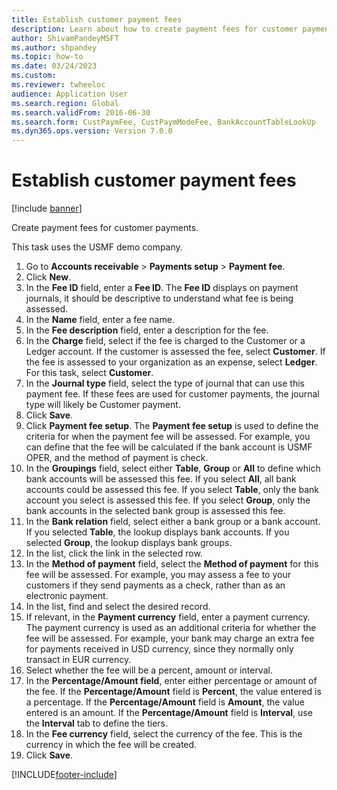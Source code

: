 ```yaml
--- 
title: Establish customer payment fees
description: Learn about how to create payment fees for customer payments, including a step-by-step process for establishing payment fees. 
author: ShivamPandeyMSFT
ms.author: shpandey
ms.topic: how-to
ms.date: 03/24/2023
ms.custom:
ms.reviewer: twheeloc
audience: Application User 
ms.search.region: Global
ms.search.validFrom: 2016-06-30
ms.search.form: CustPaymFee, CustPaymModeFee, BankAccountTableLookUp
ms.dyn365.ops.version: Version 7.0.0 
---
```


# Establish customer payment fees

[!include [banner](../../includes/banner.md)]

Create payment fees for customer payments.

This task uses the USMF demo company.

1. Go to **Accounts receivable** > **Payments setup** > **Payment fee**.
2. Click **New**.
3. In the **Fee ID** field, enter a **Fee ID**. The **Fee ID** displays on payment journals, it should be descriptive to understand what fee is being assessed.  
4. In the **Name** field, enter a fee name.
5. In the **Fee description** field, enter a description for the fee.
6. In the **Charge** field, select if the fee is charged to the Customer or a Ledger account. If the customer is assessed the fee, select **Customer**. If the fee is assessed to your organization as an expense, select **Ledger**. For this task, select **Customer**.  
7. In the **Journal type** field, select the type of journal that can use this payment fee. If these fees are used for customer payments, the journal type will likely be Customer payment.  
8. Click **Save**.
9. Click **Payment fee setup**. The **Payment fee setup** is used to define the criteria for when the payment fee will be assessed. For example, you can define that the fee will be calculated if the bank account is USMF OPER, and the method of payment is check.  
10. In the **Groupings** field, select either **Table**, **Group** or **All** to define which bank accounts will be assessed this fee. If you select **All**, all bank accounts could be assessed this fee. If you select **Table**, only the bank account you select is assessed this fee. If you select **Group**, only the bank accounts in the selected bank group is assessed this fee.  
11. In the **Bank relation** field, select either a bank group or a bank account. If you selected **Table**, the lookup displays bank accounts. If you selected **Group**, the lookup displays bank groups.  
12. In the list, click the link in the selected row.
13. In the **Method of payment** field, select the **Method of payment** for this fee will be assessed. For example, you may assess a fee to your customers if they send payments as a check, rather than as an electronic payment.  
14. In the list, find and select the desired record.
15. If relevant, in the **Payment currency** field, enter a payment currency. The payment currency is used as an additional criteria for whether the fee will be assessed. For example, your bank may charge an extra fee for payments received in USD currency, since they normally only transact in EUR currency.  
16. Select whether the fee will be a percent, amount or interval.
17. In the **Percentage/Amount field**, enter either percentage or amount of the fee. If the **Percentage/Amount** field is **Percent**, the value entered is a percentage. If the **Percentage/Amount** field is **Amount**, the value entered is an amount. If the **Percentage/Amount** field is **Interval**, use the **Interval** tab to define the tiers.  
18. In the **Fee currency** field, select the currency of the fee. This is the currency in which the fee will be created.  
19. Click **Save**.



[!INCLUDE[footer-include](../../../includes/footer-banner.md)]
